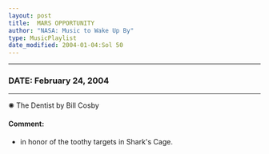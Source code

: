 ```yaml
---
layout: post
title:  MARS OPPORTUNITY
author: "NASA: Music to Wake Up By"
type: MusicPlaylist
date_modified: 2004-01-04:Sol 50
---
```


----
### DATE: February 24, 2004
----
✺ The Dentist by Bill Cosby

#### Comment:
* in honor of the toothy targets in Shark's Cage.
